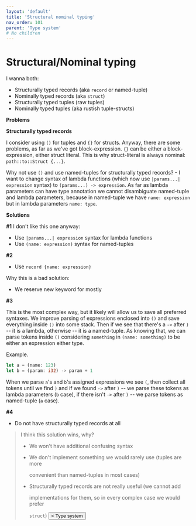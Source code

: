 ```yaml
---
layout: 'default'
title: 'Structural nominal typing'
nav_order: 101
parent: 'Type system'
# No children
---
```


# Structural/Nominal typing

I wanna both:

* Structurally typed records (aka `record` or named-tuple)
* Nominally typed records (aka `struct`)
* Structurally typed tuples (raw tuples)
* Nominally typed tuples (aka rustish tuple-structs)

**Problems**

**Structurally typed records**

I consider using `()` for tuples and `{}` for structs. Anyway, there are some problems, as far as we've got
block-expression. `{}` can be either a block-expression, either struct literal. This is why struct-literal is always
nominal: `path::to::Struct {...}`.

Why not use `()` and use named-tuples for structurally typed records? - I want to change syntax of lambda functions
(which now use `|params...| expression` syntax) to `(params...) -> expression`. As far as lambda parameters can have
type annotation we cannot disambiguate named-tuple and lambda parameters, because in named-tuple we have `name:
expression` but in lambda parameters `name: type`.

**Solutions**

**\#1** I don't like this one anyway:

* Use `|params...| expression` syntax for lambda functions
* Use `(name: expression)` syntax for named-tuples

**\#2**

* Use `record {name: expression}`

Why this is a bad solution:

* We reserve new keyword for mostly

**\#3**

This is the most complex way, but it likely will allow us to save all preferred syntaxes. We improve parsing of
expressions enclosed into `()` and save everything inside `()` into some stack. Then if we see that there's a `->` after
`)` -- it is a lambda, otherwise -- it is a named-tuple. As knowing that, we can parse tokens inside `()` considering
`something` in `(name: something)` to be either an expression either type.

Example.

```rust
let a = (name: 123)
let b = (param: i32) -> param + 1
```

When we parse `a`'s and `b`'s assigned expressions we see `(`, then collect all tokens until we find `)` and if we found
`->` after `)` -- we parse these tokens as lambda parameters (`b` case), if there isn't `->` after `)` -- we parse
tokens as named-tuple (`a` case).

**\#4**

* Do not have structurally typed records at all

> I think this solution wins, why?
>
> * We won't have additional confusing syntax
> * We don't implement something we would rarely use (tuples are more
>
>   convenient than named-tuples in most cases)
>
> * Structurally typed records are not really useful (we cannot add
>
>   implementations for them, so in every complex case we would prefer
>
>   `struct`)
<button class="btn btn-outline" href="/type-system/index.md">< Type system</button>
